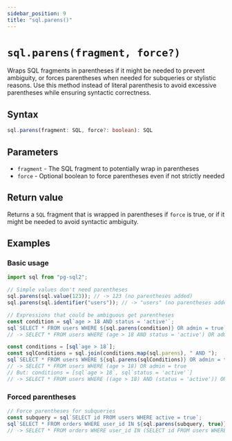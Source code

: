```yaml
---
sidebar_position: 9
title: "sql.parens()"
---
```


# `sql.parens(fragment, force?)`

Wraps SQL fragments in parentheses if it might be needed to prevent ambiguity, or
forces parentheses when needed for subqueries or stylistic reasons. Use this
method instead of literal parenthesis to avoid excessive parentheses while
ensuring syntactic correctness.

## Syntax

```typescript
sql.parens(fragment: SQL, force?: boolean): SQL
```

## Parameters

- `fragment` - The SQL fragment to potentially wrap in parentheses
- `force` - Optional boolean to force parentheses even if not strictly needed

## Return value

Returns a `SQL` fragment that is wrapped in parentheses if `force` is true, or
if it might be needed to avoid syntactic ambiguity.

## Examples

### Basic usage

```js
import sql from "pg-sql2";

// Simple values don't need parentheses
sql.parens(sql.value(123)); // -> 123 (no parentheses added)
sql.parens(sql.identifier("users")); // -> "users" (no parentheses added)

// Expressions that could be ambiguous get parentheses
const condition = sql`age > 18 AND status = 'active'`;
sql`SELECT * FROM users WHERE ${sql.parens(condition)} OR admin = true`;
// -> SELECT * FROM users WHERE (age > 18 AND status = 'active') OR admin = true

const conditions = [sql`age > 18`];
const sqlConditions = sql.join(conditions.map(sql.parens), " AND ");
sql`SELECT * FROM users WHERE ${sql.parens(sqlConditions)} OR admin = true`;
// -> SELECT * FROM users WHERE (age > 18) OR admin = true
// But: conditions = [sql`age > 18`, sql`status = 'active'`]
// -> SELECT * FROM users WHERE ((age > 18) AND (status = 'active')) OR admin = true
```

### Forced parentheses

```js
// Force parentheses for subqueries
const subquery = sql`SELECT id FROM users WHERE active = true`;
sql`SELECT * FROM orders WHERE user_id IN ${sql.parens(subquery, true)}`;
// -> SELECT * FROM orders WHERE user_id IN (SELECT id FROM users WHERE active = true)
```
